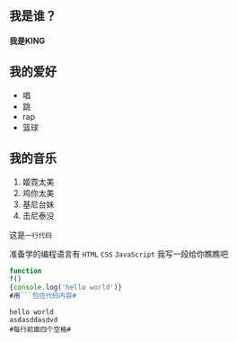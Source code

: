 ## 我是谁？
#### 我是KING

## 我的爱好
* 唱
* 跳
* rap
* 篮球

## 我的音乐
1. 姬霓太美
2. 鸡你太美
3. 基尼台妹
4. 击尼泰没

这是`一行代码`

准备学的编程语言有 `HTML` `CSS` `JavaScript` 我写一段给你瞧瞧吧
```JavaScript
function 
f()
{console.log('hello world')}
#用```包住代码内容#
```
    hello world 
    asdasddasdvd
    #每行前面四个空格#
    
